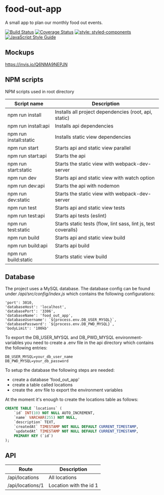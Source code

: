 # food-out-app
A small app to plan our monthly food out events.

[![Build Status](https://travis-ci.org/jannydiamond/food-out-app.svg?branch=development)](https://travis-ci.org/jannydiamond/food-out-app)
[![Coverage Status](https://coveralls.io/repos/github/jannydiamond/food-out-app/badge.svg?branch=development)](https://coveralls.io/github/jannydiamond/food-out-app?branch=development)
[![style: styled-components](https://img.shields.io/badge/style-%F0%9F%92%85%20styled--components-orange.svg?colorB=daa357&colorA=db748e)](https://github.com/styled-components/styled-components)
[![JavaScript Style Guide](https://img.shields.io/badge/code_style-standard-brightgreen.svg)](https://standardjs.com)


## Mockups
https://invis.io/Q6NMA9NEPJN

## NPM scripts
NPM scripts used in root directory

Script name | Description
----------- | -----------
npm run install | Installs all project dependencies (root, api, static)
npm run install:api | Installs api dependencies
npm run install:static | Installs static view dependencies
npm run start | Starts api and static view parallel
npm run start:api | Starts the api
npm run start:static | Starts the static view with webpack-dev-server
npm run dev | Starts api and static view with watch option
npm run dev:api | Starts the api with nodemon
npm run dev:static | Starts the static view with webpack-dev-server
npm run test | Starts api and static view tests
npm run test:api | Starts api tests (eslint)
npm run test:static | Starts static tests (flow, lint sass, lint js, test coveralls)
npm run build | Starts api and static view build
npm run build:api | Starts api build
npm run build:static | Starts static view build

## Database
The project uses a MySQL database. The database config can be found under _/api/src/config/index.js_ which contains the following configurations:
```
'port': 3010,
'databaseHost': 'localhost',
'databasePort': '3306',
'databaseName': 'food_out_app',
'databaseUsername': `${process.env.DB_USER_MYSQL}`,
'databasePassword': `${process.env.DB_PWD_MYSQL}`,
'bodyLimit': '100kb'
```

To export the DB_USER_MYSQL and DB_PWD_MYSQL environment-variables you need to create a .env file in the api directory which contains the following entries:
```
DB_USER_MYSQL=your_db_user_name
DB_PWD_MYSQL=your_db_password
```

To setup the database the following steps are needed:
* create a database 'food_out_app'
* create a table called locations
* create the .env file to export the environment variables

At the moment it's enough to create the locations table as follows:
```sql
CREATE TABLE `locations` (
	`id` INT(10) NOT NULL AUTO_INCREMENT,
	`name` VARCHAR(255) NOT NULL,
	`description` TEXT,
	`createdAt` TIMESTAMP NOT NULL DEFAULT CURRENT_TIMESTAMP,
	`updatedAt` TIMESTAMP NOT NULL DEFAULT CURRENT_TIMESTAMP,
	PRIMARY KEY (`id`)
);
```

## API
Route | Description
----- | -----------
/api/locations | All locations
/api/locations/1 | Location with the id 1
